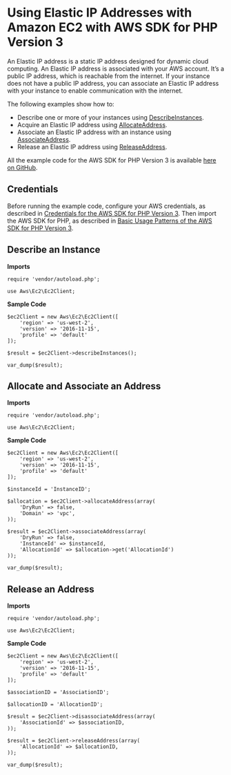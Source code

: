 # Using Elastic IP Addresses with Amazon EC2 with AWS SDK for PHP Version 3<a name="ec2-examples-using-elastic-ip-addresses"></a>

An Elastic IP address is a static IP address designed for dynamic cloud computing\. An Elastic IP address is associated with your AWS account\. It’s a public IP address, which is reachable from the internet\. If your instance does not have a public IP address, you can associate an Elastic IP address with your instance to enable communication with the internet\.

The following examples show how to:
+ Describe one or more of your instances using [DescribeInstances](https://docs.aws.amazon.com/aws-sdk-php/v3/api/api-ec2-2016-11-15.html#describeinstances)\.
+ Acquire an Elastic IP address using [AllocateAddress](https://docs.aws.amazon.com/aws-sdk-php/v3/api/api-ec2-2016-11-15.html#allocateaddress)\.
+ Associate an Elastic IP address with an instance using [AssociateAddress](https://docs.aws.amazon.com/aws-sdk-php/v3/api/api-ec2-2016-11-15.html#associateaddress)\.
+ Release an Elastic IP address using [ReleaseAddress](https://docs.aws.amazon.com/aws-sdk-php/v3/api/api-ec2-2016-11-15.html#releaseaddress)\.

All the example code for the AWS SDK for PHP Version 3 is available [here on GitHub](https://github.com/awsdocs/aws-doc-sdk-examples/tree/master/php/example_code)\.

## Credentials<a name="credentials"></a>

Before running the example code, configure your AWS credentials, as described in [Credentials for the AWS SDK for PHP Version 3](guide_credentials.md)\. Then import the AWS SDK for PHP, as described in [Basic Usage Patterns of the AWS SDK for PHP Version 3](getting-started_basic-usage.md)\.

## Describe an Instance<a name="describe-an-instance"></a>

 **Imports** 

```
require 'vendor/autoload.php';

use Aws\Ec2\Ec2Client;
```

 **Sample Code** 

```
$ec2Client = new Aws\Ec2\Ec2Client([
    'region' => 'us-west-2',
    'version' => '2016-11-15',
    'profile' => 'default'
]);

$result = $ec2Client->describeInstances();

var_dump($result);
```

## Allocate and Associate an Address<a name="allocate-and-associate-an-address"></a>

 **Imports** 

```
require 'vendor/autoload.php';

use Aws\Ec2\Ec2Client;
```

 **Sample Code** 

```
$ec2Client = new Aws\Ec2\Ec2Client([
    'region' => 'us-west-2',
    'version' => '2016-11-15',
    'profile' => 'default'
]);

$instanceId = 'InstanceID';

$allocation = $ec2Client->allocateAddress(array(
    'DryRun' => false,
    'Domain' => 'vpc',
));

$result = $ec2Client->associateAddress(array(
    'DryRun' => false,
    'InstanceId' => $instanceId,
    'AllocationId' => $allocation->get('AllocationId')
));

var_dump($result);
```

## Release an Address<a name="release-an-address"></a>

 **Imports** 

```
require 'vendor/autoload.php';

use Aws\Ec2\Ec2Client;
```

 **Sample Code** 

```
$ec2Client = new Aws\Ec2\Ec2Client([
    'region' => 'us-west-2',
    'version' => '2016-11-15',
    'profile' => 'default'
]);

$associationID = 'AssociationID';

$allocationID = 'AllocationID';

$result = $ec2Client->disassociateAddress(array(
    'AssociationId' => $associationID,
));

$result = $ec2Client->releaseAddress(array(
    'AllocationId' => $allocationID,
));

var_dump($result);
```